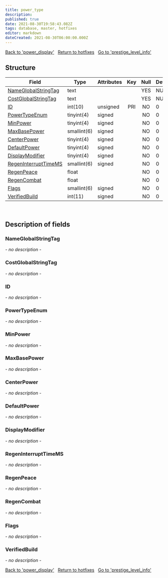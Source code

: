 ```yaml
---
title: power_type
description: 
published: true
date: 2021-08-30T19:58:43.082Z
tags: database, master, hotfixes
editor: markdown
dateCreated: 2021-08-30T06:00:00.000Z
---
```


<a href="https://dev.trinitycore.info/en/database/master/hotfixes/power_display" class="mt-5 v-btn v-btn--depressed v-btn--flat v-btn--outlined theme--light v-size--default darkblue--text text--lighten-3"><span class="v-btn__content"><i aria-hidden="true" class="v-icon notranslate v-icon--left mdi mdi-arrow-left theme--light"></i><span>Back to 'power_display'</span></span></a>&nbsp;&nbsp;&nbsp;<a href="https://dev.trinitycore.info/en/database/master/hotfixes/home" class="mt-5 v-btn v-btn--depressed v-btn--flat v-btn--outlined theme--light v-size--default darkblue--text text--lighten-3"><span class="v-btn__content"><i aria-hidden="true" class="v-icon notranslate v-icon--left mdi mdi-home-outline theme--light"></i><span>Return to hotfixes</span></span></a>&nbsp;&nbsp;&nbsp;<a href="https://dev.trinitycore.info/en/database/master/hotfixes/prestige_level_info" class="mt-5 v-btn v-btn--depressed v-btn--flat v-btn--outlined theme--light v-size--default darkblue--text text--lighten-3"><span class="v-btn__content"><span>Go to 'prestige_level_info'</span><i aria-hidden="true" class="v-icon notranslate v-icon--right mdi mdi-arrow-right theme--light"></i></span></a>

## Structure

| Field | Type | Attributes | Key | Null | Default | Extra | Comment |
| --- | --- | --- | :---: | :---: | --- | --- | --- |
| [NameGlobalStringTag](#nameglobalstringtag) | text |  |  | YES | NULL |  |  |
| [CostGlobalStringTag](#costglobalstringtag) | text |  |  | YES | NULL |  |  |
| [ID](#id) | int(10) | unsigned | PRI | NO | 0 |  |  |
| [PowerTypeEnum](#powertypeenum) | tinyint(4) | signed |  | NO | 0 |  |  |
| [MinPower](#minpower) | tinyint(4) | signed |  | NO | 0 |  |  |
| [MaxBasePower](#maxbasepower) | smallint(6) | signed |  | NO | 0 |  |  |
| [CenterPower](#centerpower) | tinyint(4) | signed |  | NO | 0 |  |  |
| [DefaultPower](#defaultpower) | tinyint(4) | signed |  | NO | 0 |  |  |
| [DisplayModifier](#displaymodifier) | tinyint(4) | signed |  | NO | 0 |  |  |
| [RegenInterruptTimeMS](#regeninterrupttimems) | smallint(6) | signed |  | NO | 0 |  |  |
| [RegenPeace](#regenpeace) | float |  |  | NO | 0 |  |  |
| [RegenCombat](#regencombat) | float |  |  | NO | 0 |  |  |
| [Flags](#flags) | smallint(6) | signed |  | NO | 0 |  |  |
| [VerifiedBuild](#verifiedbuild) | int(11) | signed |  | NO | 0 |  |  |
&nbsp;
## Description of fields

### NameGlobalStringTag
*- no description -*
&nbsp;

### CostGlobalStringTag
*- no description -*
&nbsp;

### ID
*- no description -*
&nbsp;

### PowerTypeEnum
*- no description -*
&nbsp;

### MinPower
*- no description -*
&nbsp;

### MaxBasePower
*- no description -*
&nbsp;

### CenterPower
*- no description -*
&nbsp;

### DefaultPower
*- no description -*
&nbsp;

### DisplayModifier
*- no description -*
&nbsp;

### RegenInterruptTimeMS
*- no description -*
&nbsp;

### RegenPeace
*- no description -*
&nbsp;

### RegenCombat
*- no description -*
&nbsp;

### Flags
*- no description -*
&nbsp;

### VerifiedBuild
*- no description -*
&nbsp;

<a href="https://dev.trinitycore.info/en/database/master/hotfixes/power_display" class="mt-5 v-btn v-btn--depressed v-btn--flat v-btn--outlined theme--light v-size--default darkblue--text text--lighten-3"><span class="v-btn__content"><i aria-hidden="true" class="v-icon notranslate v-icon--left mdi mdi-arrow-left theme--light"></i><span>Back to 'power_display'</span></span></a>&nbsp;&nbsp;&nbsp;<a href="https://dev.trinitycore.info/en/database/master/hotfixes/home" class="mt-5 v-btn v-btn--depressed v-btn--flat v-btn--outlined theme--light v-size--default darkblue--text text--lighten-3"><span class="v-btn__content"><i aria-hidden="true" class="v-icon notranslate v-icon--left mdi mdi-home-outline theme--light"></i><span>Return to hotfixes</span></span></a>&nbsp;&nbsp;&nbsp;<a href="https://dev.trinitycore.info/en/database/master/hotfixes/prestige_level_info" class="mt-5 v-btn v-btn--depressed v-btn--flat v-btn--outlined theme--light v-size--default darkblue--text text--lighten-3"><span class="v-btn__content"><span>Go to 'prestige_level_info'</span><i aria-hidden="true" class="v-icon notranslate v-icon--right mdi mdi-arrow-right theme--light"></i></span></a>

